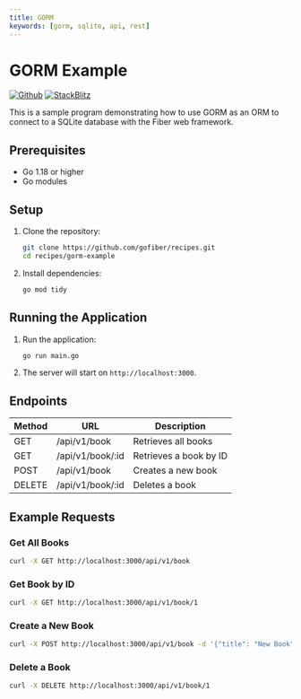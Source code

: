 ```yaml
---
title: GORM
keywords: [gorm, sqlite, api, rest]
---
```


# GORM Example

[![Github](https://img.shields.io/static/v1?label=&message=Github&color=2ea44f&style=for-the-badge&logo=github)](https://github.com/gofiber/recipes/tree/master/gorm) [![StackBlitz](https://img.shields.io/static/v1?label=&message=StackBlitz&color=2ea44f&style=for-the-badge&logo=StackBlitz)](https://stackblitz.com/github/gofiber/recipes/tree/master/gorm)

This is a sample program demonstrating how to use GORM as an ORM to connect to a SQLite database with the Fiber web framework.

## Prerequisites

- Go 1.18 or higher
- Go modules

## Setup

1. Clone the repository:

    ```sh
    git clone https://github.com/gofiber/recipes.git
    cd recipes/gorm-example
    ```

2. Install dependencies:

    ```sh
    go mod tidy
    ```

## Running the Application

1. Run the application:

    ```sh
    go run main.go
    ```

2. The server will start on `http://localhost:3000`.

## Endpoints

| Method | URL              | Description                |
| ------ | ---------------- | -------------------------- |
| GET    | /api/v1/book     | Retrieves all books        |
| GET    | /api/v1/book/:id | Retrieves a book by ID     |
| POST   | /api/v1/book     | Creates a new book         |
| DELETE | /api/v1/book/:id | Deletes a book             |

## Example Requests

### Get All Books

```sh
curl -X GET http://localhost:3000/api/v1/book
```

### Get Book by ID

```sh
curl -X GET http://localhost:3000/api/v1/book/1
```

### Create a New Book

```sh
curl -X POST http://localhost:3000/api/v1/book -d '{"title": "New Book", "author": "Author Name"}' -H "Content-Type: application/json"
```

### Delete a Book

```sh
curl -X DELETE http://localhost:3000/api/v1/book/1
```
